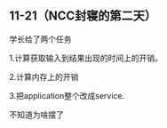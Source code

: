 ## 11-21（NCC封寝的第二天）

学长给了两个任务

1.计算获取输入到结果出现的时间上的开销。

2.计算内存上的开销

3.把application整个改成service.



不知道为啥摆了
